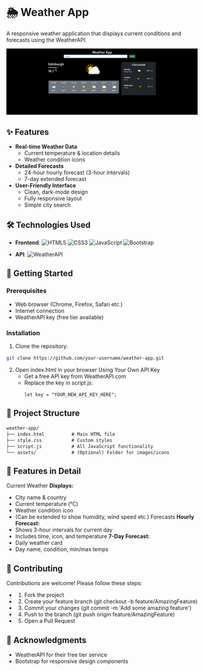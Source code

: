 # 🌦️ Weather App

A responsive weather application that displays current conditions and forecasts using the WeatherAPI.

![Weather App Screenshot](https://github.com/Thadkapally-Saikiran/WeatherApp/blob/main/WeatherApp.png) 

## ✨ Features

- **Real-time Weather Data**
  - Current temperature & location details
  - Weather condition icons
- **Detailed Forecasts**
  - 24-hour hourly forecast (3-hour intervals)
  - 7-day extended forecast
- **User-Friendly Interface**
  - Clean, dark-mode design
  - Fully responsive layout
  - Simple city search

## 🛠️ Technologies Used

- **Frontend**: 
  ![HTML5](https://img.shields.io/badge/-HTML5-E34F26?logo=html5&logoColor=white)
  ![CSS3](https://img.shields.io/badge/-CSS3-1572B6?logo=css3&logoColor=white)
  ![JavaScript](https://img.shields.io/badge/-JavaScript-F7DF1E?logo=javascript&logoColor=black)
  ![Bootstrap](https://img.shields.io/badge/-Bootstrap-7952B3?logo=bootstrap&logoColor=white)
  
- **API**: 
  ![WeatherAPI](https://img.shields.io/badge/-WeatherAPI-6DB33F?logo=openweathermap&logoColor=white)

## 🚀 Getting Started

### Prerequisites
- Web browser (Chrome, Firefox, Safari etc.)
- Internet connection
- WeatherAPI key (free tier available)

### Installation
1. Clone the repository:
```bash
git clone https://github.com/your-username/weather-app.git
```

2. Open index.html in your browser
   Using Your Own API Key
     - Get a free API key from WeatherAPI.com
     - Replace the key in script.js:
       ```
       let key = "YOUR_NEW_API_KEY_HERE";
       ```
## 📂 Project Structure
```
weather-app/
├── index.html          # Main HTML file
├── style.css           # Custom styles
├── script.js           # All JavaScript functionality
└── assets/             # (Optional) Folder for images/icons
```
## 🌟 Features in Detail
Current Weather
**Displays:**
  - City name & country
  - Current temperature (°C)
  - Weather condition icon
  - (Can be extended to show humidity, wind speed etc.)
Forecasts
**Hourly Forecast:**
  - Shows 3-hour intervals for current day
  - Includes time, icon, and temperature
**7-Day Forecast:**
  - Daily weather card
  - Day name, condition, min/max temps

## 🤝 Contributing
Contributions are welcome! Please follow these steps:

 - 1. Fork the project
  
 - 2. Create your feature branch (git checkout -b feature/AmazingFeature)
  
 - 3. Commit your changes (git commit -m 'Add some amazing feature')
  
 - 4. Push to the branch (git push origin feature/AmazingFeature)
  
 - 5. Open a Pull Request
  
## 🙏 Acknowledgments
   - WeatherAPI for their free tier service
   - Bootstrap for responsive design components

